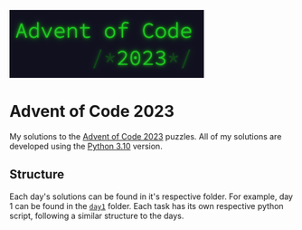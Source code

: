![AOC Banner](.github/banner.png)

# Advent of Code 2023

My solutions to the [Advent of Code 2023](https://adventofcode.com/2023) puzzles. All of my solutions are developed using the [Python 3.10](https://www.python.org/downloads/release/python-3100/) version.

## Structure
Each day's solutions can be found in it's respective folder. For example, day 1 can be found in the [`day1`](/tree/main/day1) folder. Each task has its own respective python script, following a similar structure to the days.